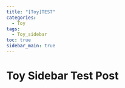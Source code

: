 ```yaml
---
title: "[Toy]TEST"
categories:
  - Toy
tags:
  - Toy_sidebar
toc: true
sidebar_main: true
---
```


# Toy Sidebar Test Post
